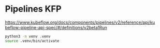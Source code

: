# Pipelines KFP

https://www.kubeflow.org/docs/components/pipelines/v2/reference/api/kubeflow-pipeline-api-spec/#/definitions/v2beta1Run

```sh
python3 -m venv .venv
source .venv/bin/activate
```